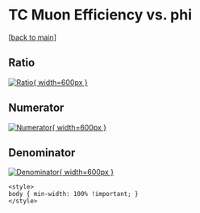 # TC Muon Efficiency vs. phi

[[back to main](./)]



## Ratio

[![Ratio](../mtv/var/TC_13_eff_phi.png){ width=600px }](../mtv/var/TC_13_eff_phi.pdf)

## Numerator

[![Numerator](../mtv/num/TC_13_eff_phi_num0.png){ width=600px }](../mtv/num/TC_13_eff_phi_num0.pdf)

## Denominator

[![Denominator](../mtv/den/TC_13_eff_phi_den.png){ width=600px }](../mtv/den/TC_13_eff_phi_den.pdf)


``` {=html}
<style>
body { min-width: 100% !important; }
</style>
```

